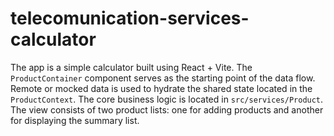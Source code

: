 # telecomunication-services-calculator

The app is a simple calculator built using React + Vite. The `ProductContainer` component serves as the starting point of the data flow. 
Remote or mocked data is used to hydrate the shared state located in the `ProductContext`. 
The core business logic is located in `src/services/Product`. 
The view consists of two product lists: one for adding products and another for displaying the summary list.
